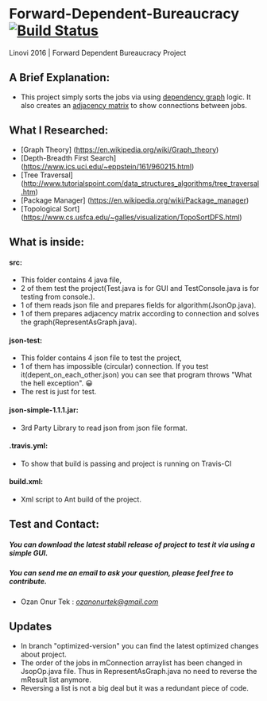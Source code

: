 # Forward-Dependent-Bureaucracy[![Build Status](https://travis-ci.org/ozanonurtek/Forward-Dependent-Bureaucracy.svg?branch=master)](https://travis-ci.org/ozanonurtek/Forward-Dependent-Bureaucracy)
Linovi 2016 | Forward Dependent Bureaucracy Project

## A Brief Explanation:

- This project simply sorts the jobs via using [dependency graph](https://en.wikipedia.org/wiki/Dependency_graph) logic. It also creates an  [adjacency matrix](https://en.wikipedia.org/wiki/Adjacency_matrix) to show connections between jobs.

## What I Researched:

- [Graph Theory] (https://en.wikipedia.org/wiki/Graph_theory)
- [Depth-Breadth First Search] (https://www.ics.uci.edu/~eppstein/161/960215.html)
- [Tree Traversal] (http://www.tutorialspoint.com/data_structures_algorithms/tree_traversal.htm)
- [Package Manager] (https://en.wikipedia.org/wiki/Package_manager)
- [Topological Sort] (https://www.cs.usfca.edu/~galles/visualization/TopoSortDFS.html)

## What is inside:

#### src:

- This folder contains 4 java file, 
- 2 of them test the project(Test.java is for GUI and TestConsole.java is for testing from console.).
- 1 of them reads json file and prepares fields for algorithm(JsonOp.java).
- 1 of them prepares adjacency matrix according to connection and solves the graph(RepresentAsGraph.java).

#### json-test:

- This folder contains 4 json file to test the project, 
- 1 of them has impossible (circular) connection. If you test it(depent_on_each_other.json) you can see that program throws "What the hell exception". :grinning:
- The rest is just for test.

#### json-simple-1.1.1.jar:

- 3rd Party Library to read json from json file format.

#### .travis.yml:

- To show that build is passing and project is running on Travis-CI

#### build.xml:

- Xml script to Ant build of the project.

## Test and Contact:
##### You can download the latest stabil release of project to test it via using a simple GUI.
##### You can send me an email to ask your question, please feel free to contribute.
- Ozan Onur Tek : *ozanonurtek@gmail.com*

## Updates

- In branch "optimized-version" you can find the latest optimized changes about project. 
- The order of the jobs in mConnection arraylist has been changed in JsopOp.java file. Thus in RepresentAsGraph.java no need to reverse the mResult list anymore.
- Reversing a list is not a big deal but it was a redundant piece of code.
